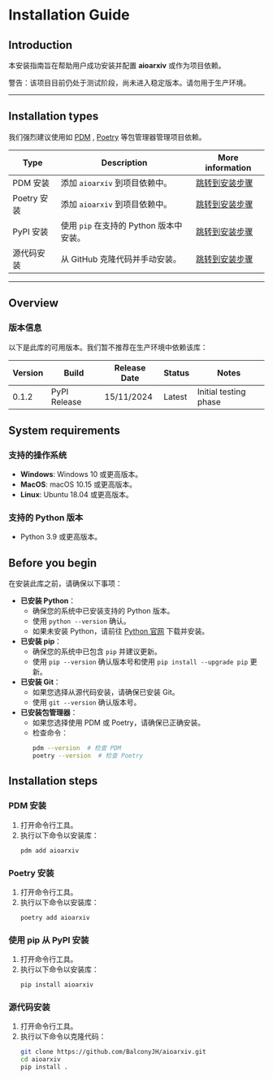 # Installation Guide

## Introduction

本安装指南旨在帮助用户成功安装并配置 **aioarxiv** 或作为项目依赖。

<warning>
警告：该项目目前仍处于测试阶段，尚未进入稳定版本。请勿用于生产环境。
</warning>

---

## Installation types

我们强烈建议使用如 [PDM](https://pdm-project.org/) , [Poetry](https://python-poetry.org/)
等包管理器管理项目依赖。

| **Type**  | **Description**             | **More information**           |
|-----------|-----------------------------|--------------------------------|
| PDM 安装    | 添加 `aioarxiv` 到项目依赖中。       | [跳转到安装步骤](#installation-steps) |
| Poetry 安装 | 添加 `aioarxiv` 到项目依赖中。       | [跳转到安装步骤](#installation-steps) |
| PyPI 安装   | 使用 `pip` 在支持的 Python 版本中安装。 | [跳转到安装步骤](#installation-steps) |
| 源代码安装     | 从 GitHub 克隆代码并手动安装。         | [跳转到安装步骤](#installation-steps) |

---

## Overview

### 版本信息

以下是此库的可用版本。我们暂不推荐在生产环境中依赖该库：

| **Version** | **Build**    | **Release Date** | **Status** | **Notes**             |
|-------------|--------------|------------------|------------|-----------------------|
| 0.1.2       | PyPI Release | 15/11/2024       | Latest     | Initial testing phase |

## System requirements

### 支持的操作系统

- **Windows**: Windows 10 或更高版本。
- **MacOS**: macOS 10.15 或更高版本。
- **Linux**: Ubuntu 18.04 或更高版本。

### 支持的 Python 版本

- Python 3.9 或更高版本。

## Before you begin

在安装此库之前，请确保以下事项：

- **已安装 Python**：
    - 确保您的系统中已安装支持的 Python 版本。
    - 使用 `python --version` 确认。
    - 如果未安装
      Python，请前往 [Python 官网](https://www.python.org/downloads/release/python-3920/)
      下载并安装。
- **已安装 pip**：
    - 确保您的系统中已包含 `pip` 并建议更新。
    - 使用 `pip --version` 确认版本号和使用 `pip install --upgrade pip` 更新。
- **已安装 Git**：
    - 如果您选择从源代码安装，请确保已安装 Git。
    - 使用 `git --version` 确认版本号。
- **已安装包管理器**：
    - 如果您选择使用 PDM 或 Poetry，请确保已正确安装。
    - 检查命令：
      ```bash
      pdm --version  # 检查 PDM
      poetry --version  # 检查 Poetry
      ```

## Installation steps

### PDM 安装

1. 打开命令行工具。
2. 执行以下命令以安装库：
   ```bash
   pdm add aioarxiv
   ```

### Poetry 安装

1. 打开命令行工具。
2. 执行以下命令以安装库：
   ```bash
   poetry add aioarxiv
   ```

### 使用 pip 从 PyPI 安装

1. 打开命令行工具。
2. 执行以下命令以安装库：
   ```bash
   pip install aioarxiv
    ```

### 源代码安装

1. 打开命令行工具。
2. 执行以下命令以克隆代码：
   ```bash
   git clone https://github.com/BalconyJH/aioarxiv.git
   cd aioarxiv
   pip install .
   ```
   
